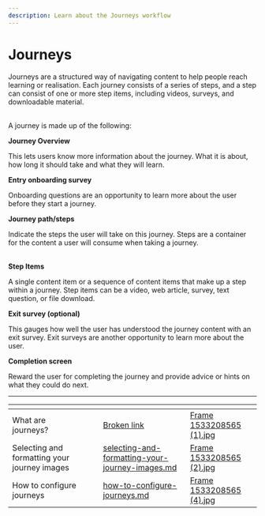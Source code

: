 ```yaml
---
description: Learn about the Journeys workflow
---
```


# Journeys

Journeys are a structured way of navigating content to help people reach learning or realisation. Each journey consists of a series of steps, and a step can consist of one or more step items, including videos, surveys, and downloadable material.&#x20;

\
A journey is made up of the following:



**Journey Overview** &#x20;

This lets users know more information about the journey. What it is about, how long it should take and what they will learn.

&#x20;

**Entry onboarding survey**

Onboarding questions are an opportunity to learn more about the user before they start a journey.&#x20;



**Journey path/steps**

Indicate the steps the user will take on this journey. Steps are a container for the content a user will consume when taking a journey.

\
**Step Items**

A single content item or a sequence of content items that make up a step within a journey. Step items can be a video, web article, survey, text question, or file download.&#x20;



**Exit survey (optional)**

This gauges how well the user has understood the journey content with an exit survey. Exit surveys are another opportunity to learn more about the user.



**Completion screen**

Reward the user for completing the journey and provide advice or hints on what they could do next.

***

<table data-view="cards"><thead><tr><th></th><th></th><th></th><th data-hidden data-card-target data-type="content-ref"></th><th data-hidden data-card-cover data-type="files"></th></tr></thead><tbody><tr><td>What are journeys?</td><td></td><td></td><td><a href="broken-reference">Broken link</a></td><td><a href="../../../.gitbook/assets/Frame 1533208565 (1).jpg">Frame 1533208565 (1).jpg</a></td></tr><tr><td>Selecting and formatting your journey images</td><td></td><td></td><td><a href="selecting-and-formatting-your-journey-images.md">selecting-and-formatting-your-journey-images.md</a></td><td><a href="../../../.gitbook/assets/Frame 1533208565 (2).jpg">Frame 1533208565 (2).jpg</a></td></tr><tr><td>How to configure journeys</td><td></td><td></td><td><a href="how-to-configure-journeys.md">how-to-configure-journeys.md</a></td><td><a href="../../../.gitbook/assets/Frame 1533208565 (4).jpg">Frame 1533208565 (4).jpg</a></td></tr></tbody></table>
